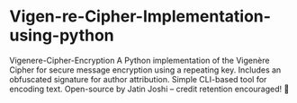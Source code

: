 # Vigen-re-Cipher-Implementation-using-python
Vigenere-Cipher-Encryption A Python implementation of the Vigenère Cipher for secure message encryption using a repeating key. Includes an obfuscated signature for author attribution. Simple CLI-based tool for encoding text. Open-source by Jatin Joshi – credit retention encouraged! 🚀
